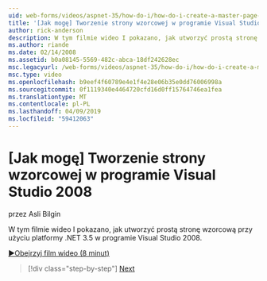 ```yaml
---
uid: web-forms/videos/aspnet-35/how-do-i/how-do-i-create-a-master-page-in-visual-studio-2008
title: '[Jak mogę] Tworzenie strony wzorcowej w programie Visual Studio 2008 | Dokumentacja firmy Microsoft'
author: rick-anderson
description: W tym filmie wideo I pokazano, jak utworzyć prostą stronę wzorcową przy użyciu platformy .NET 3.5 w programie Visual Studio 2008.
ms.author: riande
ms.date: 02/14/2008
ms.assetid: b0a08145-5569-482c-abca-18df242628ec
msc.legacyurl: /web-forms/videos/aspnet-35/how-do-i/how-do-i-create-a-master-page-in-visual-studio-2008
msc.type: video
ms.openlocfilehash: b9eef4f60789e4e1f4e28e06b35e0dd76006998a
ms.sourcegitcommit: 0f1119340e4464720cfd16d0ff15764746ea1fea
ms.translationtype: MT
ms.contentlocale: pl-PL
ms.lasthandoff: 04/09/2019
ms.locfileid: "59412063"
---
```

# <a name="how-do-i-create-a-master-page-in-visual-studio-2008"></a>[Jak mogę] Tworzenie strony wzorcowej w programie Visual Studio 2008

przez Asli Bilgin

W tym filmie wideo I pokazano, jak utworzyć prostą stronę wzorcową przy użyciu platformy .NET 3.5 w programie Visual Studio 2008.

[&#9654;Obejrzyj film wideo (8 minut)](https://channel9.msdn.com/Blogs/ASP-NET-Site-Videos/how-do-i-create-a-master-page-in-visual-studio-2008)

> [!div class="step-by-step"]
> [Next](how-do-i-create-nested-master-page-in-visual-studio-2008.md)
